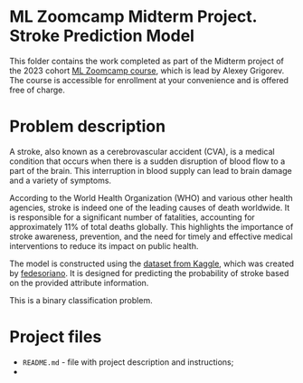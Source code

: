 # ML Zoomcamp Midterm Project. Stroke Prediction Model
This folder contains the work completed as part of the Midterm project of the 2023 cohort [ML Zoomcamp course](https://github.com/DataTalksClub/machine-learning-zoomcamp), which is lead by Alexey Grigorev. The course is accessible for enrollment at your convenience and is offered free of charge.
# Problem description
A stroke, also known as a cerebrovascular accident (CVA), is a medical condition that occurs when there is a sudden disruption of blood flow to a part of the brain. This interruption in blood supply can lead to brain damage and a variety of symptoms.

According to the World Health Organization (WHO) and various other health agencies, stroke is indeed one of the leading causes of death worldwide. It is responsible for a significant number of fatalities, accounting for approximately 11% of total deaths globally. This highlights the importance of stroke awareness, prevention, and the need for timely and effective medical interventions to reduce its impact on public health.

The model is constructed using the [dataset from Kaggle](https://www.kaggle.com/datasets/fedesoriano/stroke-prediction-dataset/data), which was created by [fedesoriano](https://www.kaggle.com/fedesoriano). It is designed for predicting the probability of stroke based on the provided attribute information.

This is a binary classification problem.
# Project files
- `README.md` - file with project description and instructions;
- 
